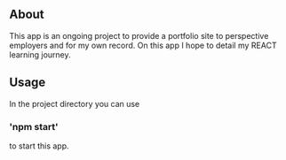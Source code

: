 ## About

This app is an ongoing project to provide a portfolio site to perspective employers and for my own record. On this app I hope to detail my REACT learning journey.

## Usage

In the project directory you can use 

### 'npm start' 

to start this app.

